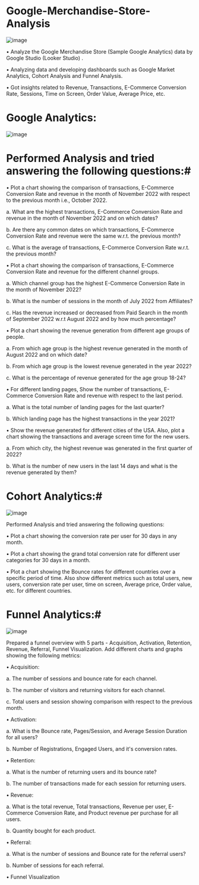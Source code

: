 # Google-Merchandise-Store-Analysis #

![image](https://github.com/ajshahdrashti/Google-Merchandise-Store-Analysis/assets/112719599/1bf610a3-7007-4e98-a712-20f1050801dc)


•	Analyze the Google Merchandise Store (Sample Google Analytics) data by Google Studio (Looker Studio) .

•	Analyzing data and developing dashboards such as Google Market Analytics, Cohort Analysis and Funnel Analysis.

•	Got insights related to Revenue, Transactions, E-Commerce Conversion Rate, Sessions, Time on Screen, Order Value, Average Price, etc.

# Google Analytics: # 

![image](https://github.com/ajshahdrashti/Google-Merchandise-Store-Analysis/assets/112719599/c49251eb-dcc2-43d4-9e33-8d57b7208d83)


# Performed Analysis and tried answering the following questions:#

•	Plot a chart showing the comparison of transactions, E-Commerce Conversion Rate and revenue in the month of November 2022 with respect to the previous month i.e., October 2022.

a.	What are the highest transactions, E-Commerce Conversion Rate and revenue in the month of November 2022 and on which dates?

b.	Are there any common dates on which transactions, E-Commerce Conversion Rate and revenue were the same w.r.t. the previous month?

c.	What is the average of transactions, E-Commerce Conversion Rate w.r.t. the previous month?

•	Plot a chart showing the comparison of transactions, E-Commerce Conversion Rate and revenue for the different channel groups.

a.	Which channel group has the highest E-Commerce Conversion Rate in the month of November 2022?

b.	What is the number of sessions in the month of July 2022 from Affiliates?

c.	Has the revenue increased or decreased from Paid Search in the month of September 2022 w.r.t August 2022 and by how much percentage?

•	Plot a chart showing the revenue generation from different age groups of people.

a.	From which age group is the highest revenue generated in the month of August 2022 and on which date?

b.	From which age group is the lowest revenue generated in the year 2022?

c.	What is the percentage of revenue generated for the age group 18-24?

•	For different landing pages, Show the number of transactions, E-Commerce Conversion Rate and revenue with respect to the last period.

a.	What is the total number of landing pages for the last quarter?

b.	Which landing page has the highest transactions in the year 2021?

•	Show the revenue generated for different cities of the USA. Also, plot a chart showing the transactions and average screen time for the new users.

a.	From which city, the highest revenue was generated in the first quarter of 2022?

b.	What is the number of new users in the last 14 days and what is the revenue generated by them?

# Cohort Analytics:# 

![image](https://github.com/ajshahdrashti/Google-Merchandise-Store-Analysis/assets/112719599/51bb524e-55ca-440d-a0ed-1013ec65aa07)


Performed Analysis and tried answering the following questions:

•	Plot a chart showing the conversion rate per user for 30 days in any month.

•	Plot a chart showing the grand total conversion rate for different user categories for 30 days in a month.

•	Plot a chart showing the Bounce rates for different countries over a specific period of time. Also show different metrics such as total users, new users, conversion rate per user, time on screen, Average price, Order value, etc. for different countries.


# Funnel Analytics:# 

![image](https://github.com/ajshahdrashti/Google-Merchandise-Store-Analysis/assets/112719599/cd1ab23a-1bdf-4714-9d9b-19e250b8f7d0)


Prepared a funnel overview with 5 parts - Acquisition, Activation, Retention, Revenue, Referral, Funnel Visualization. Add different charts and graphs showing the following metrics:

•	Acquisition:

a.	The number of sessions and bounce rate for each channel.

b.	The number of visitors and returning visitors for each channel.

c.	Total users and session showing comparison with respect to the previous month.

•	Activation:

a.	What is the Bounce rate, Pages/Session, and Average Session Duration for all users?

b.	Number of Registrations, Engaged Users, and it's conversion rates.

•	Retention:

a.	What is the number of returning users and its bounce rate?

b.	The number of transactions made for each session for returning users.

•	Revenue:

a.	What is the total revenue, Total transactions, Revenue per user, E-Commerce Conversion Rate, and Product revenue per purchase for all users.

b.	Quantity bought for each product.

•	Referral:

a.	What is the number of sessions and Bounce rate for the referral users?

b.	Number of sessions for each referral.

•	Funnel Visualization
